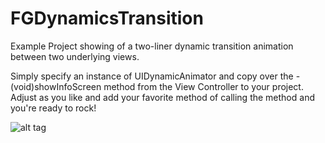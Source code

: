 FGDynamicsTransition
====================

Example Project showing of a two-liner dynamic transition animation between two underlying views.

Simply specify an instance of UIDynamicAnimator and copy over the -(void)showInfoScreen method from the View Controller to your project. Adjust as you like and add your favorite method of calling the method and you're ready to rock!

![alt tag](http://cl.ly/image/2k0s382k3a0w)
